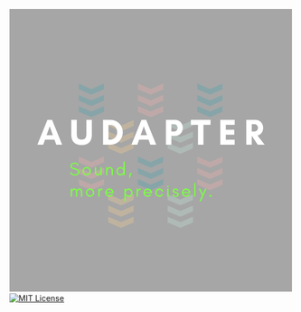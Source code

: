 ![AUDAPTER](./data/desc.png)
[![MIT License](http://img.shields.io/badge/license-MIT-blue.svg?style=flat)](LICENSE)

